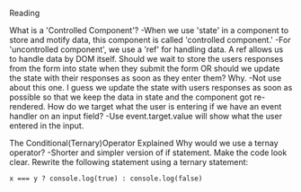 Reading

What is a 'Controlled Component'?
  -When we use 'state' in a component to store and motify data, this component is called 'controlled component.'
  -For 'uncontrolled component', we use a 'ref' for handling data. A ref allows us to handle data by DOM itself. 
Should we wait to store the users responses from the form into state when they submit the form OR should we update the state with their responses as soon as they enter them? Why.
  -Not use about this one. I guess we update the state with users responses as soon as possible so that we keep the data in state and the component got re-rendered.
How do we target what the user is entering if we have an event handler on an input field?
  -Use event.target.value will show what the user entered in the input.

The Conditional(Ternary)Operator Explained
Why would we use a ternay operator?
  -Shorter and simpler version of if statement. Make the code look clear.
Rewrite the following statement using a ternary statement:
  ```
  x === y ? console.log(true) : console.log(false)
  ```
